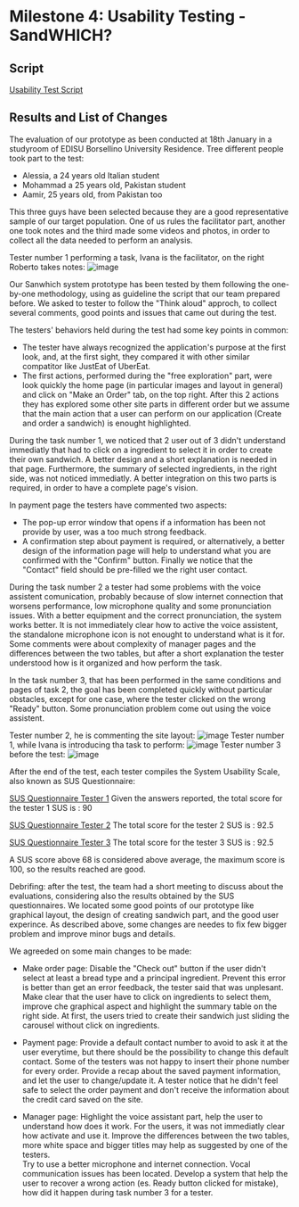 # Milestone 4: Usability Testing -  SandWHICH?
## Script

[Usability Test Script](/M4/usabilityTestScript.pdf)


## Results and List of Changes
The evaluation of our prototype as been conducted at 18th January in a studyroom of EDISU Borsellino University Residence. Tree different people took part to the test:
- Alessia, a 24 years old Italian student
- Mohammad a 25 years old, Pakistan student
- Aamir, 25 years old, from Pakistan too

This three guys have been selected because they are a good representative sample of our target population. 
One of us rules the facilitator part, another one took notes and the third made some videos and photos, in order to collect all the data needed to perform an analysis.

Tester number 1 performing a task, Ivana is the facilitator, on the right Roberto takes notes:
![image](/M4/Photo/3.JPG)

Our Sanwhich system prototype has been tested by them following the one-by-one methodology, using as guideline the script that our team prepared before. We asked to tester to follow the "Think aloud" approch, to collect several comments, good points and issues that came out during the test.


The testers' behaviors held during the test had some key points in common:
- The tester have always recognized the application's purpose at the first look, and, at the first sight, they compared it with other similar compatitor like JustEat of UberEat.
- The first actions, performed during the "free exploration" part, were look quickly the home page (in particular images and layout in general) and click on "Make an Order" tab, on the top right. After this 2 actions they has explored some other site parts in different order but we assume that the main action that a user can perform on our application (Create and order a sandwich) is enought highlighted. 

During the task number 1, we noticed that 2 user out of 3 didn't understand immediatly that had to click on a ingredient to select it in order to create their own sandwich. A better design and a short explanation is needed in that page. Furthermore, the summary of selected ingredients, in the right side, was not noticed immediatly. A better integration on this two parts is required, in order to have a complete page's vision.  

In payment page the testers have commented two aspects: 
- The pop-up error window that opens if a information has been not provide by user, was a too much strong feedback.
- A confirmation step about payment is required, or alternatively, a better design of the information page will help to understand what you are confirmed with the "Confirm" button.
Finally we notice that the "Contact" field should be pre-filled we the right user contact.

During the task number 2 a tester had some problems with the voice assistent comunication, probably because of slow internet connection that worsens performance, low microphone quality and some pronunciation issues. With a better equipment and the correct pronunciation, the system works better.
It is not immediately clear how to active the voice assistent, the standalone microphone icon is not enought to understand what is it for. Some comments were about complexity of manager pages and the differences between the two tables, but after a short explanation the tester understood how is it organized and how perform the task.

In the task number 3, that has been performed in the same conditions and pages of task 2, the goal has been completed quickly without particular obstacles, except for one case, where the tester clicked on the wrong "Ready" button. Some pronunciation problem come out using the voice assistent. 

Tester number 2, he is commenting the site layout:
![image](/M4/Photo/1.jpg)
Tester number 1, while Ivana is introducing tha task to perform:
![image](/M4/Photo/2.JPG)
Tester number 3 before the test:
![image](/M4/Photo/4.JPG)


After the end of the test, each tester compiles the System Usability Scale, also known as SUS Questionnaire:

[SUS Questionnaire Tester 1](/M4/Photo/sus_1.png)
Given the answers reported, the total score for the tester 1 SUS is : 90

[SUS Questionnaire Tester 2](/M4/Photo/sus_2.png)
The total score for the tester 2 SUS is : 92.5

[SUS Questionnaire Tester 3](/M4/Photo/sus_3.png)
The total score for the tester 3 SUS is : 92.5

A SUS score above 68 is considered above average, the maximum score is 100, so the results reached are good.


Debrifing: after the test, the team had a short meeting to discuss about the evaluations, considering also the results obtained by the SUS questionnaires. We located some good points of our prototype like graphical layout, the design of creating sandwich part, and the good user experince. As described above, some changes are needes to fix few bigger problem and improve minor bugs and details. 

We agreeded on some main changes to be made:
- Make order page: 
Disable the "Check out" button if the user didn't select at least a bread type and a principal ingredient. Prevent this error is better than get an error feedback, the tester said that was unplesant.
Make clear that the user have to click on ingredients to select them, improve che graphical aspect and highlight the summary table on the right side. At first, the users tried to create their sandwich just sliding the carousel without click on ingredients.

- Payment page: 
Provide a default contact number to avoid to ask it at the user everytime, but there should be the possibility to change this default contact. Some of the testers was not happy to insert their phone number for every order. 
Provide a recap about the saved payment information, and let the user to change/update it. A tester notice that he didn't feel safe to select the order payment and don't receive the information about the credit card saved on the site. 

- Manager page:
Highlight the voice assistant part, help the user to understand how does it work. For the users, it was not immediatly clear how activate and use it.
Improve the differences between the two tables, more white space and bigger titles may help as suggested by one of the testers.  
Try to use a better microphone and internet connection. Vocal communication issues has been located. 
Develop a system that help the user to recover a wrong action (es. Ready button clicked for mistake), how did it happen during task number 3 for a tester.
